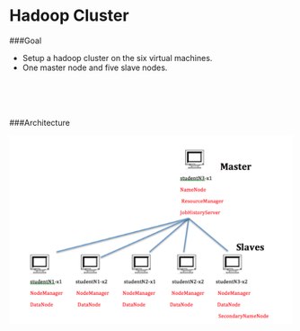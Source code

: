 # Hadoop Cluster

###Goal
* Setup a hadoop cluster on the six virtual machines.
* One master node and five slave nodes.


######

<br/>
<br/>

###Architecture
<br/>

![](https://raw.githubusercontent.com/congqiyuan/tutorial/master/hadoop_cluster/1.png)

